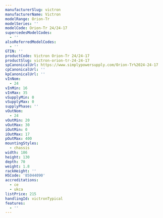 ```yaml
---
manufacturerSlug: victron
manufacturerName: Victron
modelRange: Orion-Tr
modelSeries: ''
modelCode: Orion-Tr 24/24-17
supercedesModelCodes:
  - ''
alsoReferredModelCodes:
  - ''
GTIN: ''
productCode: Victron Orion-Tr 24/24-17
productSlug: victron-orion-tr-24-24-17
spCanonicalUrl: https://www.simplypowersupply.com/Orion-Tr%2024-24-17
cpCanonicalUrl: ''
kpCanonicalUrl: ''
vInNom:
  - 24
vInMin: 16
vInMax: 35
vSupplyMin: 0
vSupplyMax: 0
supplyPhase: ''
vOutNom:
  - 24
vOutMin: 20
vOutMax: 30
iOutMin: 0
iOutMax: 17
pOutMax: 400
mountingStyles:
  - chassis
width: 186
height: 130
depth: 70
weight: 1.8
rackHeight: ''
HSCode: '85044090'
accreditations:
  - ce
  - ukca
listPrice: 215
handlingId: victronTypical
features:
  - ''
---
```

